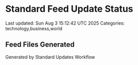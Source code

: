 # Standard Feed Update Status
Last updated: Sun Aug  3 15:12:42 UTC 2025
Categories: technology,business,world

## Feed Files Generated

Generated by Standard Updates Workflow

